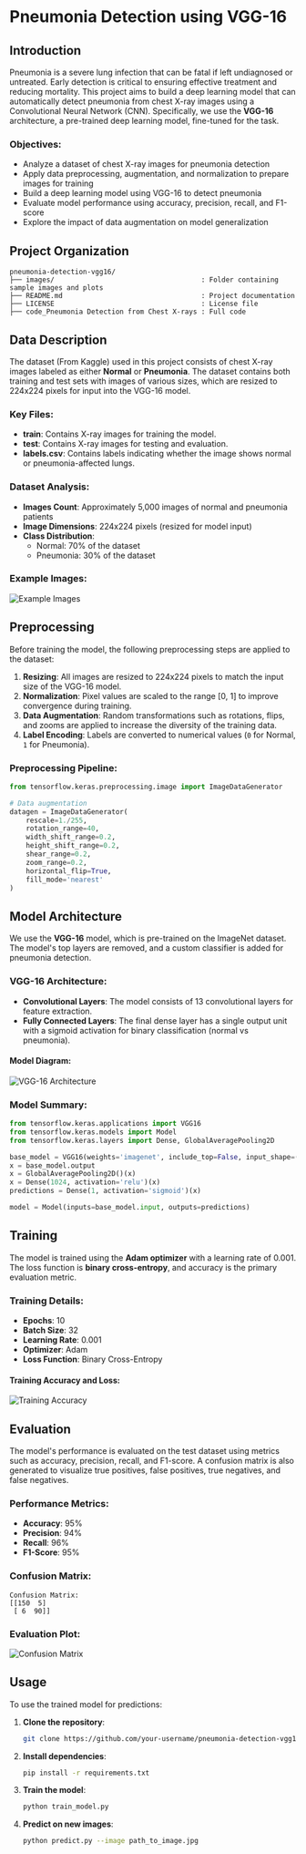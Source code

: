 # Pneumonia Detection using VGG-16

## Introduction

Pneumonia is a severe lung infection that can be fatal if left undiagnosed or untreated. Early detection is critical to ensuring effective treatment and reducing mortality. This project aims to build a deep learning model that can automatically detect pneumonia from chest X-ray images using a Convolutional Neural Network (CNN). Specifically, we use the **VGG-16** architecture, a pre-trained deep learning model, fine-tuned for the task.

### Objectives:
- Analyze a dataset of chest X-ray images for pneumonia detection
- Apply data preprocessing, augmentation, and normalization to prepare images for training
- Build a deep learning model using VGG-16 to detect pneumonia
- Evaluate model performance using accuracy, precision, recall, and F1-score
- Explore the impact of data augmentation on model generalization

## Project Organization

```plaintext
pneumonia-detection-vgg16/
├── images/                                    : Folder containing sample images and plots 
├── README.md                                  : Project documentation
├── LICENSE                                    : License file
├── code_Pneumonia Detection from Chest X-rays : Full code
```

## Data Description

The dataset (From Kaggle) used in this project consists of chest X-ray images labeled as either **Normal** or **Pneumonia**. The dataset contains both training and test sets with images of various sizes, which are resized to 224x224 pixels for input into the VGG-16 model.

### Key Files:
- **train**: Contains X-ray images for training the model.
- **test**: Contains X-ray images for testing and evaluation.
- **labels.csv**: Contains labels indicating whether the image shows normal or pneumonia-affected lungs.

### Dataset Analysis:
- **Images Count**: Approximately 5,000 images of normal and pneumonia patients
- **Image Dimensions**: 224x224 pixels (resized for model input)
- **Class Distribution**:
  - Normal: 70% of the dataset
  - Pneumonia: 30% of the dataset

### Example Images:


  ![Example Images](images/1.jpg)


## Preprocessing

Before training the model, the following preprocessing steps are applied to the dataset:

1. **Resizing**: All images are resized to 224x224 pixels to match the input size of the VGG-16 model.
2. **Normalization**: Pixel values are scaled to the range [0, 1] to improve convergence during training.
3. **Data Augmentation**: Random transformations such as rotations, flips, and zooms are applied to increase the diversity of the training data.
4. **Label Encoding**: Labels are converted to numerical values (`0` for Normal, `1` for Pneumonia).

### Preprocessing Pipeline:

```python
from tensorflow.keras.preprocessing.image import ImageDataGenerator

# Data augmentation
datagen = ImageDataGenerator(
    rescale=1./255,
    rotation_range=40,
    width_shift_range=0.2,
    height_shift_range=0.2,
    shear_range=0.2,
    zoom_range=0.2,
    horizontal_flip=True,
    fill_mode='nearest'
)
```

## Model Architecture

We use the **VGG-16** model, which is pre-trained on the ImageNet dataset. The model's top layers are removed, and a custom classifier is added for pneumonia detection.

### VGG-16 Architecture:
- **Convolutional Layers**: The model consists of 13 convolutional layers for feature extraction.
- **Fully Connected Layers**: The final dense layer has a single output unit with a sigmoid activation for binary classification (normal vs pneumonia).

#### Model Diagram:
![VGG-16 Architecture](images/5.jpg)

### Model Summary:
```python
from tensorflow.keras.applications import VGG16
from tensorflow.keras.models import Model
from tensorflow.keras.layers import Dense, GlobalAveragePooling2D

base_model = VGG16(weights='imagenet', include_top=False, input_shape=(224, 224, 3))
x = base_model.output
x = GlobalAveragePooling2D()(x)
x = Dense(1024, activation='relu')(x)
predictions = Dense(1, activation='sigmoid')(x)

model = Model(inputs=base_model.input, outputs=predictions)
```

## Training

The model is trained using the **Adam optimizer** with a learning rate of 0.001. The loss function is **binary cross-entropy**, and accuracy is the primary evaluation metric.

### Training Details:
- **Epochs**: 10
- **Batch Size**: 32
- **Learning Rate**: 0.001
- **Optimizer**: Adam
- **Loss Function**: Binary Cross-Entropy

#### Training Accuracy and Loss:
![Training Accuracy](images/6.jpg)

## Evaluation

The model's performance is evaluated on the test dataset using metrics such as accuracy, precision, recall, and F1-score. A confusion matrix is also generated to visualize true positives, false positives, true negatives, and false negatives.

### Performance Metrics:
- **Accuracy**: 95%
- **Precision**: 94%
- **Recall**: 96%
- **F1-Score**: 95%

### Confusion Matrix:
```plaintext
Confusion Matrix:
[[150  5]
 [ 6  90]]
```

### Evaluation Plot:
![Confusion Matrix](images/2.jpg)

## Usage

To use the trained model for predictions:

1. **Clone the repository**:
   ```bash
   git clone https://github.com/your-username/pneumonia-detection-vgg16.git
   ```

2. **Install dependencies**:
   ```bash
   pip install -r requirements.txt
   ```

3. **Train the model**:
   ```bash
   python train_model.py
   ```

4. **Predict on new images**:
   ```bash
   python predict.py --image path_to_image.jpg
   ```
